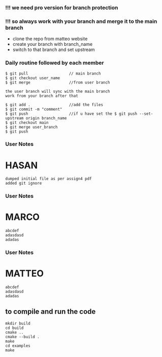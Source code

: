 ### !!! we need pro version for branch protection
### !!! so always work with your branch and merge it to the main branch

* clone the repo from matteo website
* create your branch with branch_name
* switch to that branch and set upstream


### Daily routine followed by each member
```
$ git pull                  // main branch
$ git checkout user_name
$ git merge                 //from user branch

the user branch will sync with the main branch
work from your branch after that 

$ git add .                 //add the files
$ git commit -m "comment"
$ git push                  //if u have set the $ git push --set-upstream origin branch_name
$ git checkout main 
$ git merge user_branch
$ git push
```

### User Notes
# HASAN
```
dumped initial file as per assign4 pdf
added git ignore
```
### User Notes
# MARCO
```
abcdef
adasdasd
adadas
```

### User Notes
# MATTEO
```
abcdef
adasdasd
adadas
```


## to compile and run the code
```
mkdir build 
cd build 
cmake .. 
cmake --build .
make
cd examples
make
```


